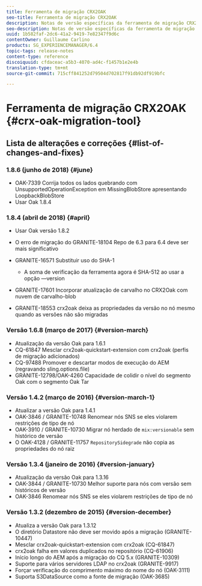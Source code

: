 ```yaml
---
title: Ferramenta de migração CRX2OAK
seo-title: Ferramenta de migração CRX2OAK
description: Notas de versão específicas da ferramenta de migração CRX2OAK do Adobe Experience Manager 6.4.
seo-description: Notas de versão específicas da ferramenta de migração CRX2OAK do Adobe Experience Manager 6.4.
uuid: 1b582faf-2dc6-41a2-9419-7e82347f9d6c
contentOwner: Guillaume Carlino
products: SG_EXPERIENCEMANAGER/6.4
topic-tags: release-notes
content-type: reference
discoiquuid: cfdaceac-a5b3-4070-ad4c-f1457b1e2e4b
translation-type: tm+mt
source-git-commit: 715cff841252d79504d702817f91db92df919bfc

---
```



# Ferramenta de migração CRX2OAK {#crx-oak-migration-tool}

## Lista de alterações e correções {#list-of-changes-and-fixes}

### 1.8.6 (junho de 2018) {#june}

* OAK-7339 Corrija todos os lados quebrando com UnsupportedOperationException em MissingBlobStore apresentando LoopbackBlobStore
* Usar Oak 1.8.4

### 1.8.4 (abril de 2018) {#april}

* Usar Oak versão 1.8.2
* O erro de migração do GRANITE-18104 Repo de 6.3 para 6.4 deve ser mais significativo
* GRANITE-16571 Substituir uso do SHA-1

   * A soma de verificação da ferramenta agora é SHA-512 ao usar a opção —version

* GRANITE-17601 Incorporar atualização de carvalho no CRX2Oak com nuvem de carvalho-blob
* GRANITE-18553 crx2oak deixa as propriedades da versão no nó mesmo quando as versões não são migradas

### Versão 1.6.8 (março de 2017) {#version-march}

* Atualização da versão Oak para 1.6.1
* CQ-61847 Mesclar crx2oak-quickstart-extension com crx2oak (perfis de migração adicionados)
* CQ-97488 Promover e descartar modos de execução do AEM (regravando sling.options.file)
* GRANITE-12798/OAK-4260 Capacidade de colidir o nível do segmento Oak com o segmento Oak Tar

### Versão 1.4.2 (março de 2016) {#version-march-1}

* Atualizar a versão Oak para 1.4.1
* OAK-3846 / GRANITE-10748 Renomear nós SNS se eles violarem restrições de tipo de nó
* OAK-3910 / GRANITE-10730 Migrar nó herdado de `mix:versionable` sem histórico de versão
* O OAK-4128 / GRANITE-11757 `RepositorySidegrade` não copia as propriedades do nó raiz

### Versão 1.3.4 (janeiro de 2016) {#version-january}

* Atualização da versão Oak para 1.3.16
* OAK-3844 / GRANITE-10730 Melhor suporte para nós com versão sem históricos de versão
* OAK-3846 Renomear nós SNS se eles violarem restrições de tipo de nó

### Versão 1.3.2 (dezembro de 2015) {#version-december}

* Atualiza a versão Oak para 1.3.12
* O diretório Datastore não deve ser movido após a migração (GRANITE-10447)
* Mesclar crx2oak-quickstart-extension com crx2oak (CQ-61847)
* crx2oak falha em valores duplicados no repositório (CQ-61906)
* Início longo do AEM após a migração do CQ 5.x (GRANITE-10309)
* Suporte para vários servidores LDAP no crx2oak (GRANITE-9917)
* Forçar verificação do comprimento máximo do nome do nó (OAK-3111)
* Suporta S3DataSource como a fonte de migração (OAK-3685)
